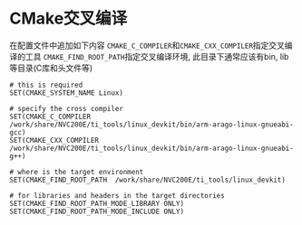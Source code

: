 # CMake交叉编译

在配置文件中追加如下内容
`CMAKE_C_COMPILER`和`CMAKE_CXX_COMPILER`指定交叉编译的工具
`CMAKE_FIND_ROOT_PATH`指定交叉编译环境, 此目录下通常应该有bin, lib等目录(C库和头文件等) 
```
# this is required
SET(CMAKE_SYSTEM_NAME Linux)

# specify the cross compiler
SET(CMAKE_C_COMPILER   /work/share/NVC200E/ti_tools/linux_devkit/bin/arm-arago-linux-gnueabi-gcc)
SET(CMAKE_CXX_COMPILER /work/share/NVC200E/ti_tools/linux_devkit/bin/arm-arago-linux-gnueabi-g++)

# where is the target environment 
SET(CMAKE_FIND_ROOT_PATH  /work/share/NVC200E/ti_tools/linux_devkit)

# for libraries and headers in the target directories
SET(CMAKE_FIND_ROOT_PATH_MODE_LIBRARY ONLY)
SET(CMAKE_FIND_ROOT_PATH_MODE_INCLUDE ONLY)
```
